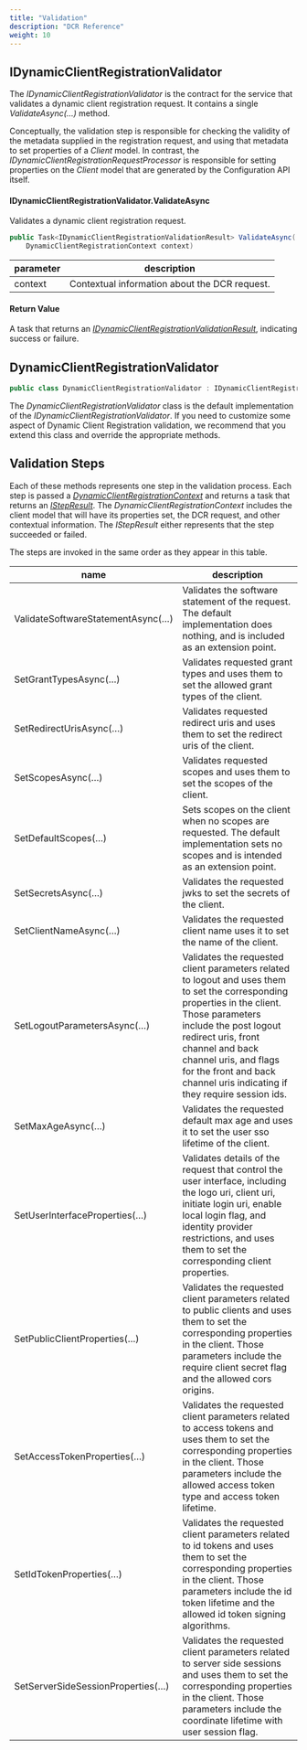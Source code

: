 ```yaml
---
title: "Validation"
description: "DCR Reference"
weight: 10
---
```


## IDynamicClientRegistrationValidator
The *IDynamicClientRegistrationValidator* is the contract for the service that
validates a dynamic client registration request. It contains a single
*ValidateAsync(...)* method.

Conceptually, the validation step is responsible for checking the validity of
the metadata supplied in the registration request, and using that metadata to
set properties of a *Client* model. In contrast, the
*IDynamicClientRegistrationRequestProcessor* is responsible for setting
properties on the *Client* model that are generated by the Configuration API
itself.

#### IDynamicClientRegistrationValidator.ValidateAsync

Validates a dynamic client registration request.

```csharp
public Task<IDynamicClientRegistrationValidationResult> ValidateAsync(
    DynamicClientRegistrationContext context)
```

| parameter | description |
| --- | --- |
| context | Contextual information about the DCR request. |

#### Return Value

A task that returns an [*IDynamicClientRegistrationValidationResult*](models#idynamicclientregistrationvalidationresult), indicating success or failure.

## DynamicClientRegistrationValidator

```csharp
public class DynamicClientRegistrationValidator : IDynamicClientRegistrationValidator
```

The *DynamicClientRegistrationValidator* class is the default implementation of
the *IDynamicClientRegistrationValidator*. If you need to customize some aspect
of Dynamic Client Registration validation, we recommend that you extend this
class and override the appropriate methods.

## Validation Steps

Each of these methods represents one step in the validation process.
Each step is passed a [*DynamicClientRegistrationContext*](models#dynamicclientregistrationcontext) and returns a task
that returns an [*IStepResult*](models#istepresult). The *DynamicClientRegistrationContext* includes the client model that will
have its properties set, the DCR request, and other contextual information. The
*IStepResult* either represents that the step succeeded or failed.

The steps are invoked in the same order as they appear in this table.

| name | description |
| --- | --- |
| ValidateSoftwareStatementAsync(…) | Validates the software statement of the request. The default implementation does nothing, and is included as an extension point. |
| SetGrantTypesAsync(…) | Validates requested grant types and uses them to set the allowed grant types of the client. |
| SetRedirectUrisAsync(…) | Validates requested redirect uris and uses them to set the redirect uris of the client. |
| SetScopesAsync(…) | Validates requested scopes and uses them to set the scopes of the client. |
| SetDefaultScopes(…) | Sets scopes on the client when no scopes are requested. The default implementation sets no scopes and is intended as an extension point. |
| SetSecretsAsync(…) | Validates the requested jwks to set the secrets of the client. |
| SetClientNameAsync(…) | Validates the requested client name uses it to set the name of the client. |
| SetLogoutParametersAsync(…) | Validates the requested client parameters related to logout and uses them to set the corresponding properties in the client. Those parameters include the post logout redirect uris, front channel and back channel uris, and flags for the front and back channel uris indicating if they require session ids. |
| SetMaxAgeAsync(…) | Validates the requested default max age and uses it to set the user sso lifetime of the client. |
| SetUserInterfaceProperties(…) | Validates details of the request that control the user interface, including the logo uri, client uri, initiate login uri, enable local login flag, and identity provider restrictions, and uses them to set the corresponding client properties. |
| SetPublicClientProperties(…) | Validates the requested client parameters related to public clients and uses them to set the corresponding properties in the client. Those parameters include the require client secret flag and the allowed cors origins. |
| SetAccessTokenProperties(…) | Validates the requested client parameters related to access tokens and uses them to set the corresponding properties in the client. Those parameters include the allowed access token type and access token lifetime. |
| SetIdTokenProperties(…) | Validates the requested client parameters related to id tokens and uses them to set the corresponding properties in the client. Those parameters include the id token lifetime and the allowed id token signing algorithms. |
| SetServerSideSessionProperties(…) | Validates the requested client parameters related to server side sessions and uses them to set the corresponding properties in the client. Those parameters include the coordinate lifetime with user session flag. |

